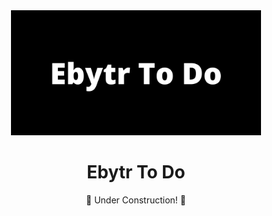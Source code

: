 <div align="center">
  <img src="./src/images/hero-img.jpg" width="400px">
</div>

<h1 align="center">Ebytr To Do</h1>

<p align="center">🚧 Under Construction! 🚧</p>